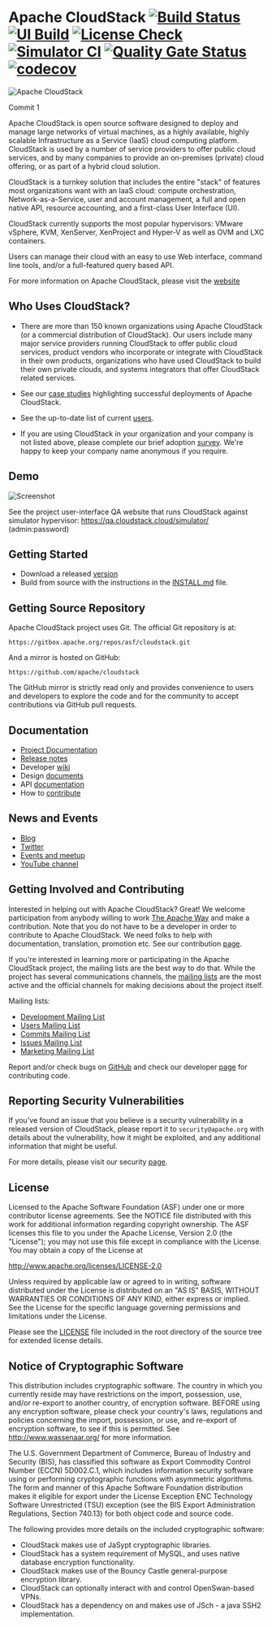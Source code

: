 # Apache CloudStack [![Build Status](https://github.com/apache/cloudstack/actions/workflows/build.yml/badge.svg?branch=main)](https://github.com/apache/cloudstack/actions/workflows/build.yml) [![UI Build](https://github.com/apache/cloudstack/actions/workflows/ui.yml/badge.svg)](https://github.com/apache/cloudstack/actions/workflows/ui.yml) [![License Check](https://github.com/apache/cloudstack/actions/workflows/rat.yml/badge.svg?branch=main)](https://github.com/apache/cloudstack/actions/workflows/rat.yml) [![Simulator CI](https://github.com/apache/cloudstack/actions/workflows/ci.yml/badge.svg?branch=main)](https://github.com/apache/cloudstack/actions/workflows/ci.yml) [![Quality Gate Status](https://sonarcloud.io/api/project_badges/measure?project=apache_cloudstack&metric=alert_status)](https://sonarcloud.io/dashboard?id=apache_cloudstack) [![codecov](https://codecov.io/gh/apache/cloudstack/branch/main/graph/badge.svg)](https://codecov.io/gh/apache/cloudstack)

![Apache CloudStack](tools/logo/apache_cloudstack.png)

Commit 1

Apache CloudStack is open source software designed to deploy and manage large
networks of virtual machines, as a highly available, highly scalable
Infrastructure as a Service (IaaS) cloud computing platform. CloudStack is used
by a number of service providers to offer public cloud services, and by many
companies to provide an on-premises (private) cloud offering, or as part of a
hybrid cloud solution.

CloudStack is a turnkey solution that includes the entire "stack" of features
most organizations want with an IaaS cloud: compute orchestration,
Network-as-a-Service, user and account management, a full and open native API,
resource accounting, and a first-class User Interface (UI).

CloudStack currently supports the most popular hypervisors:
VMware vSphere, KVM, XenServer, XenProject and Hyper-V as well as
OVM and LXC containers.

Users can manage their cloud with an easy to use Web interface, command line
tools, and/or a full-featured query based API.

For more information on Apache CloudStack, please visit the [website](http://cloudstack.apache.org)

## Who Uses CloudStack?

* There are more than 150 known organizations using Apache CloudStack (or a commercial distribution of CloudStack). Our users include many major service providers running CloudStack to offer public cloud services, product vendors who incorporate or integrate with CloudStack in their own products, organizations who have used CloudStack to build their own private clouds, and systems integrators that offer CloudStack related services.

* See our [case studies](https://cwiki.apache.org/confluence/display/CLOUDSTACK/Case+Studies) highlighting successful deployments of Apache CloudStack.

* See the up-to-date list of current [users](https://cloudstack.apache.org/users.html).

* If you are using CloudStack in your organization and your company is not listed above, please complete our brief adoption [survey](https://cloudstack.apache.org/survey.html). We're happy to keep your company name anonymous if you require.

## Demo

![Screenshot](ui/docs/screenshot-dashboard.png)

See the project user-interface QA website that runs CloudStack against simulator hypervisor:
https://qa.cloudstack.cloud/simulator/ (admin:password)

## Getting Started

* Download a released [version](https://cloudstack.apache.org/downloads.html)
* Build from source with the instructions in the [INSTALL.md](INSTALL.md) file.

## Getting Source Repository

Apache CloudStack project uses Git. The official Git repository is at:

    https://gitbox.apache.org/repos/asf/cloudstack.git

And a mirror is hosted on GitHub:

    https://github.com/apache/cloudstack

The GitHub mirror is strictly read only and provides convenience to users and
developers to explore the code and for the community to accept contributions
via GitHub pull requests.

## Documentation

* [Project Documentation](https://docs.cloudstack.apache.org)
* [Release notes](https://docs.cloudstack.apache.org/projects/cloudstack-release-notes)
* Developer [wiki](https://cwiki.apache.org/confluence/display/CLOUDSTACK/Home)
* Design [documents](https://cwiki.apache.org/confluence/display/CLOUDSTACK/Design)
* API [documentation](https://cloudstack.apache.org/api.html)
* How to [contribute](CONTRIBUTING.md)

## News and Events

* [Blog](https://blogs.apache.org/cloudstack)
* [Twitter](https://twitter.com/cloudstack)
* [Events and meetup](http://cloudstackcollab.org/)
* [YouTube channel](https://www.youtube.com/ApacheCloudStack)

## Getting Involved and Contributing

Interested in helping out with Apache CloudStack? Great! We welcome
participation from anybody willing to work [The Apache Way](http://theapacheway.com) and make a
contribution. Note that you do not have to be a developer in order to contribute
to Apache CloudStack. We need folks to help with documentation, translation,
promotion etc. See our contribution [page](http://cloudstack.apache.org/contribute.html).

If you're interested in learning more or participating in the Apache CloudStack
project, the mailing lists are the best way to do that. While the project has
several communications channels, the [mailing lists](http://cloudstack.apache.org/mailing-lists.html) are the most active and the
official channels for making decisions about the project itself.

Mailing lists:
- [Development Mailing List](mailto:dev-subscribe@cloudstack.apache.org)
- [Users Mailing List](mailto:users-subscribe@cloudstack.apache.org)
- [Commits Mailing List](mailto:commits-subscribe@cloudstack.apache.org)
- [Issues Mailing List](mailto:issues-subscribe@cloudstack.apache.org)
- [Marketing Mailing List](mailto:marketing-subscribe@cloudstack.apache.org)

Report and/or check bugs on [GitHub](https://github.com/apache/cloudstack/issues) and check our
developer [page](https://cloudstack.apache.org/developers.html) for contributing code.

## Reporting Security Vulnerabilities

If you've found an issue that you believe is a security vulnerability in a
released version of CloudStack, please report it to `security@apache.org` with
details about the vulnerability, how it might be exploited, and any additional
information that might be useful.

For more details, please visit our security [page](http://cloudstack.apache.org/security.html).

## License

Licensed to the Apache Software Foundation (ASF) under one
or more contributor license agreements.  See the NOTICE file
distributed with this work for additional information
regarding copyright ownership.  The ASF licenses this file
to you under the Apache License, Version 2.0 (the
"License"); you may not use this file except in compliance
with the License.  You may obtain a copy of the License at

  http://www.apache.org/licenses/LICENSE-2.0

Unless required by applicable law or agreed to in writing,
software distributed under the License is distributed on an
"AS IS" BASIS, WITHOUT WARRANTIES OR CONDITIONS OF ANY
KIND, either express or implied.  See the License for the
specific language governing permissions and limitations
under the License.

Please see the [LICENSE](LICENSE) file included in the root directory
of the source tree for extended license details.

## Notice of Cryptographic Software

This distribution includes cryptographic software. The country in which you currently
reside may have restrictions on the import, possession, use, and/or re-export to another
country, of encryption software. BEFORE using any encryption software, please check your
country's laws, regulations and policies concerning the import, possession, or use, and
re-export of encryption software, to see if this is permitted. See http://www.wassenaar.org/
for more information.

The U.S. Government Department of Commerce, Bureau of Industry and Security (BIS), has
classified this software as Export Commodity Control Number (ECCN) 5D002.C.1, which
includes information security software using or performing cryptographic functions with
asymmetric algorithms. The form and manner of this Apache Software Foundation distribution
makes it eligible for export under the License Exception ENC Technology Software
Unrestricted (TSU) exception (see the BIS Export Administration Regulations, Section
740.13) for both object code and source code.

The following provides more details on the included cryptographic software:

* CloudStack makes use of JaSypt cryptographic libraries.
* CloudStack has a system requirement of MySQL, and uses native database encryption functionality.
* CloudStack makes use of the Bouncy Castle general-purpose encryption library.
* CloudStack can optionally interact with and control OpenSwan-based VPNs.
* CloudStack has a dependency on and makes use of JSch - a java SSH2 implementation.

